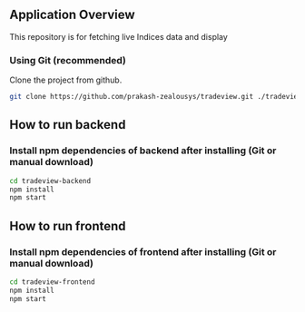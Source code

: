 ## Application Overview

This repository is for fetching live Indices data and display

### Using Git (recommended)

Clone the project from github.

```bash
git clone https://github.com/prakash-zealousys/tradeview.git ./tradeview
```

## How to run backend

### Install npm dependencies of backend after installing (Git or manual download)

```bash
cd tradeview-backend
npm install
npm start
```

## How to run frontend

### Install npm dependencies of frontend after installing (Git or manual download)

```bash
cd tradeview-frontend
npm install
npm start
```
